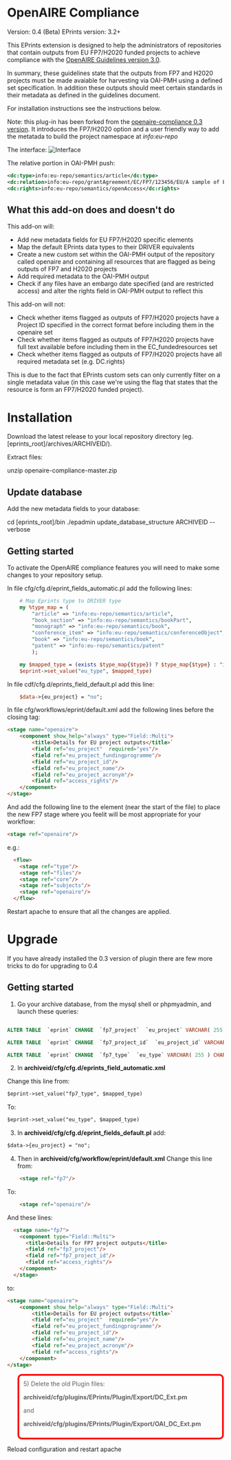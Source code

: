 OpenAIRE Compliance
===================

Version: 0.4 (Beta)
EPrints version: 3.2+

This EPrints extension is designed to help the administrators of repositories that contain outputs from EU FP7/H2020 funded projects to achieve compliance with the [OpenAIRE Guidelines version 3.0](https://guidelines.openaire.eu/en/latest/index.html).

In summary, these guidelines state that the outputs from FP7 and H2020 projects must be made avaiable for harvesting via OAI-PMH using a defined set specification. In addition these outputs should meet certain standards in their metadata as defined in the guidelines document.

For installation instructions see the instructions below.

Note: this plug-in has been forked from the [openaire-compliance 0.3 version](https://github.com/eprintsug/openaire-compliance). It introduces the FP7/H2020 option and a user friendly way to add the metatada to build the project namespace at <i>info:eu-repo</i> 

The interface:
![Interface](OpenAireInterface.png)

The relative portion in OAI-PMH push:
```xml
<dc:type>info:eu-repo/semantics/article</dc:type>
<dc:relation>info:eu-repo/grantAgreement/EC/FP7/123456/EU/A sample of EU project/EUPSAM</dc:relation>
<dc:rights>info:eu-repo/semantics/openAccess</dc:rights>
```

What this add-on does and doesn't do
------------------------------------

This add-on will:

* Add new metadata fields for EU FP7/H2020 specific elements
* Map the default EPrints data types to their DRIVER equivalents 
* Create a new custom set within the OAI-PMH output of the repository called openaire and containing all resources that are flagged as being outputs of FP7 and H2020 projects
* Add required metadata to the OAI-PMH output
* Check if any files have an embargo date specified (and are restricted access) and alter the rights field in OAI-PMH output to reflect this


This add-on will not:

* Check whether items flagged as outputs of FP7/H2020 projects have a Project ID specified in the correct format before including them in the openaire set
* Check whether items flagged as outputs of FP7/H2020 projects have full text available before including them in the EC_fundedresources set
* Check whether items flagged as outputs of FP7/H2020 projects have all required metadata set (e.g. DC.rights)

This is due to the fact that EPrints custom sets can only currently filter on a single metadata value (in this case we're using the flag that states that the resource is form an FP7/H2020 funded project).

Installation
============

Download the latest release to your local repository directory (eg. [eprints_root]/archives/ARCHIVEID/).

Extract files:

unzip openaire-compliance-master.zip


Update database
---------------

Add the new metadata fields to your database:

cd [eprints_root]/bin
./epadmin update_database_structure ARCHIVEID --verbose


Getting started
---------------

To activate the OpenAIRE compliance features you will need to make some changes to your repository setup. 


In file cfg/cfg.d/eprint_fields_automatic.pl add the following lines:

```perl
	# Map Eprints type to DRIVER type
	my %type_map = (
		"article" => "info:eu-repo/semantics/article",
		"book_section" => "info:eu-repo/semantics/bookPart",
		"monograph" => "info:eu-repo/semantics/book",
		"conference_item" => "info:eu-repo/semantics/conferenceObject",
		"book" => "info:eu-repo/semantics/book",
		"patent" => "info:eu-repo/semantics/patent"
		);

	my $mapped_type = (exists $type_map{$type}) ? $type_map{$type} : "info:eu-repo/semantics/other";
	$eprint->set_value("eu_type", $mapped_type)
```

In file cdf/cfg.d/eprints_field_default.pl add this line:


```perl
	$data->{eu_project} = "no";
```

In file cfg/workflows/eprint/default.xml add the following lines before the closing </workflow> tag:

```html
<stage name="openaire">
	<component show_help="always" type="Field::Multi">
		<title>Details for EU project outputs</title>`
		<field ref="eu_project"  required="yes"/>
		<field ref="eu_project_fundingprogramme"/>
		<field ref="eu_project_id"/>
		<field ref="eu_project_name"/>
		<field ref="eu_project_acronym"/>
		<field ref="access_rights"/>
	</component>
</stage>
```

And add the following line to the <flow> element (near the start of the file) to place the new FP7 stage where you feelit will be most appropriate for your workflow:

```html	
<stage ref="openaire"/>
```

e.g.:

```html
  <flow>
    <stage ref="type"/>
    <stage ref="files"/>
    <stage ref="core"/>
    <stage ref="subjects"/>
    <stage ref="openaire"/>
  </flow>
```

Restart apache to ensure that all the changes are applied.


Upgrade
=======

If you have already installed the 0.3 version of plugin there are few more tricks to do for upgrading to 0.4

Getting started
---------------

1) Go your archive database, from the mysql shell or phpmyadmin, and launch these queries:

```sql

ALTER TABLE  `eprint` CHANGE  `fp7_project`  `eu_project` VARCHAR( 255 ) CHARACTER SET utf8 COLLATE utf8_bin NULL DEFAULT NULL ;

ALTER TABLE  `eprint` CHANGE  `fp7_project_id`  `eu_project_id` VARCHAR( 255 ) CHARACTER SET utf8 COLLATE utf8_bin NULL DEFAULT NULL ;

ALTER TABLE  `eprint` CHANGE  `fp7_type`  `eu_type` VARCHAR( 255 ) CHARACTER SET utf8 COLLATE utf8_bin NULL DEFAULT NULL ;

```

2) In <b>archiveid/cfg/cfg.d/eprints_field_automatic.xml</b>

Change this line from:

```html
$eprint->set_value("fp7_type", $mapped_type)
```
To:

```html
$eprint->set_value("eu_type", $mapped_type)
```


3) In <b>archiveid/cfg/cfg.d/eprint_fields_default.pl</b> add:
```html
$data->{eu_project} = "no";
```	

4) Then in <b>archiveid/cfg/workflow/eprint/default.xml</b>
Change this line from:
```html
	<stage ref="fp7"/>
```    
To:
```html
	<stage ref="openaire"/>
```	
	
And these lines:
```html
  <stage name="fp7">
    <component type="Field::Multi">
      <title>Details for FP7 project outputs</title>
      <field ref="fp7_project"/>
      <field ref="fp7_project_id"/>
      <field ref="access_rights"/>
    </component>
  </stage>
```  
to:

```html
<stage name="openaire">
	<component show_help="always" type="Field::Multi">
		<title>Details for EU project outputs</title>`
		<field ref="eu_project"  required="yes"/>
		<field ref="eu_project_fundingprogramme"/>
		<field ref="eu_project_id"/>
		<field ref="eu_project_name"/>
		<field ref="eu_project_acronym"/>
		<field ref="access_rights"/>
	</component>
</stage>
```
<blockquote style="border:4px solid red;border-radius:10px;padding:10px">
5) Delete the old Plugin files:

<b>archiveid/cfg/plugins/EPrints/Plugin/Export/DC_Ext.pm</b>

and

<b>archiveid/cfg/plugins/EPrints/Plugin/Export/OAI_DC_Ext.pm</b>
</blockquote>

Reload configuration and restart apache





